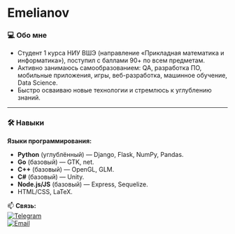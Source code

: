 # Emelianov


### 💻 Обо мне  
- Студент 1 курса НИУ ВШЭ (направление «Прикладная математика и информатика»), поступил с баллами 90+ по всем предметам.  
- Активно занимаюсь самообразованием: QA, разработка ПО, мобильные приложения, игры, веб-разработка, машинное обучение, Data Science.  
- Быстро осваиваю новые технологии и стремлюсь к углублению знаний.  

---

### 🛠 Навыки  
**Языки программирования:**  
- **Python** (углублённый) — Django, Flask, NumPy, Pandas.  
- **Go** (базовый) — GTK, net.  
- **C++** (базовый) — OpenGL, GLM.  
- **C#** (базовый) — Unity.  
- **Node.js/JS** (базовый) — Express, Sequelize.  
- HTML/CSS, LaTeX.  

📫 **Связь:**  
[![Telegram](https://img.shields.io/badge/Telegram-emelvv-blue)](https://t.me/emelvv)  
[![Email](https://img.shields.io/badge/Email-vmemelianov0906@gmail.com-red)](mailto:vmemelianov0906@gmail.com)
